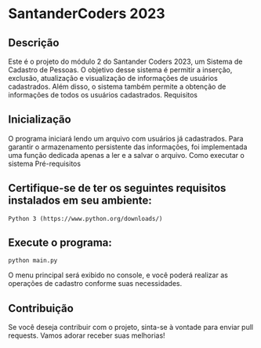 # SantanderCoders 2023
## Descrição

Este é o projeto do módulo 2 do Santander Coders 2023, um Sistema de Cadastro de Pessoas. O objetivo desse sistema é permitir a inserção, exclusão, atualização e visualização de informações de usuários cadastrados. Além disso, o sistema também permite a obtenção de informações de todos os usuários cadastrados.
Requisitos

## Inicialização

O programa iniciará lendo um arquivo com usuários já cadastrados. Para garantir o armazenamento persistente das informações, foi implementada uma função dedicada apenas a ler e a salvar o arquivo.
Como executar o sistema
Pré-requisitos

## Certifique-se de ter os seguintes requisitos instalados em seu ambiente:

    Python 3 (https://www.python.org/downloads/)
## Execute o programa:

    python main.py

O menu principal será exibido no console, e você poderá realizar as operações de cadastro conforme suas necessidades.

## Contribuição

Se você deseja contribuir com o projeto, sinta-se à vontade para enviar pull requests. Vamos adorar receber suas melhorias!
